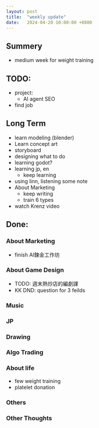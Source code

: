 ```yaml
---
layout: post
title:  "weekly update"
date:   2024-04-20 10:00:00 +0800
---
```


## Summery
* medium week for weight training


## TODO:
* project:
  * AI agent SEO
* find job

## Long Term 
* learn modeling (blender)
* Learn concept art
* storyboard
* designing what to do
* learning godot?
* learning jp, en
  * keep learning
* using linn, listening some note
* About Marketing
  * keep writing
  * train 6 types 
* watch Krenz video

## Done:

### About Marketing
* finish AI鍊金工作坊

### About Game Design
* TODO: 週末熱炒店的編劇課
* KK DND: question for 3 feilds

### Music

### JP

### Drawing

### Algo Trading

### About life
* few weight training
* platelet donation

### Others

### Other Thoughts
